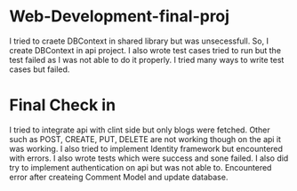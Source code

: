 # Web-Development-final-proj

I tried to craete DBContext in shared library but was unsecessfull. So, I create DBContext in api project.
I also wrote test cases tried to run but the test failed as I was not able to do it properly. I tried many ways to write test cases but failed.

# Final Check in
I tried to integrate api with clint side but only blogs were fetched. Other such as POST, CREATE, PUT, DELETE are not working though on the api it was working.
I also tried to implement Identity framework but encountered with errors.
I also wrote tests which were success and sone failed.
I also did try to implement authentication on api but was not able to.
Encountered error after createing Comment Model and update database.
